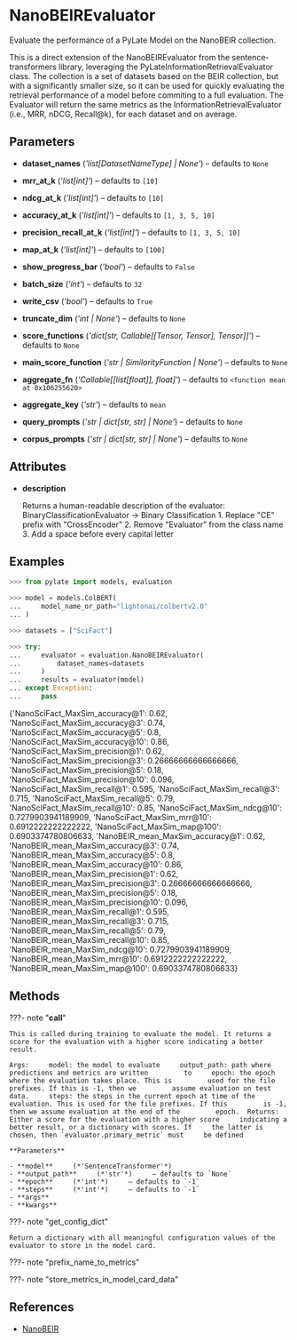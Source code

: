 # NanoBEIREvaluator

Evaluate the performance of a PyLate Model on the NanoBEIR collection.

This is a direct extension of the NanoBEIREvaluator from the sentence-transformers library, leveraging the PyLateInformationRetrievalEvaluator class. The collection is a set of datasets based on the BEIR collection, but with a significantly smaller size, so it can be used for quickly evaluating the retrieval performance of a model before commiting to a full evaluation. The Evaluator will return the same metrics as the InformationRetrievalEvaluator (i.e., MRR, nDCG, Recall@k), for each dataset and on average.

## Parameters

- **dataset_names** (*'list[DatasetNameType] | None'*) – defaults to `None`

- **mrr_at_k** (*'list[int]'*) – defaults to `[10]`

- **ndcg_at_k** (*'list[int]'*) – defaults to `[10]`

- **accuracy_at_k** (*'list[int]'*) – defaults to `[1, 3, 5, 10]`

- **precision_recall_at_k** (*'list[int]'*) – defaults to `[1, 3, 5, 10]`

- **map_at_k** (*'list[int]'*) – defaults to `[100]`

- **show_progress_bar** (*'bool'*) – defaults to `False`

- **batch_size** (*'int'*) – defaults to `32`

- **write_csv** (*'bool'*) – defaults to `True`

- **truncate_dim** (*'int | None'*) – defaults to `None`

- **score_functions** (*'dict[str, Callable[[Tensor, Tensor], Tensor]]'*) – defaults to `None`

- **main_score_function** (*'str | SimilarityFunction | None'*) – defaults to `None`

- **aggregate_fn** (*'Callable[[list[float]], float]'*) – defaults to `<function mean at 0x106255620>`

- **aggregate_key** (*'str'*) – defaults to `mean`

- **query_prompts** (*'str | dict[str, str] | None'*) – defaults to `None`

- **corpus_prompts** (*'str | dict[str, str] | None'*) – defaults to `None`


## Attributes

- **description**

    Returns a human-readable description of the evaluator: BinaryClassificationEvaluator -> Binary Classification  1. Replace "CE" prefix with "CrossEncoder" 2. Remove "Evaluator" from the class name 3. Add a space before every capital letter


## Examples

```python
>>> from pylate import models, evaluation

>>> model = models.ColBERT(
...     model_name_or_path="lightonai/colbertv2.0"
... )

>>> datasets = ["SciFact"]

>>> try:
...     evaluator = evaluation.NanoBEIREvaluator(
...         dataset_names=datasets
...     )
...     results = evaluator(model)
... except Exception:
...     pass

```

{'NanoSciFact_MaxSim_accuracy@1': 0.62, 'NanoSciFact_MaxSim_accuracy@3': 0.74, 'NanoSciFact_MaxSim_accuracy@5': 0.8, 'NanoSciFact_MaxSim_accuracy@10': 0.86, 'NanoSciFact_MaxSim_precision@1': 0.62, 'NanoSciFact_MaxSim_precision@3': 0.26666666666666666, 'NanoSciFact_MaxSim_precision@5': 0.18, 'NanoSciFact_MaxSim_precision@10': 0.096, 'NanoSciFact_MaxSim_recall@1': 0.595, 'NanoSciFact_MaxSim_recall@3': 0.715, 'NanoSciFact_MaxSim_recall@5': 0.79, 'NanoSciFact_MaxSim_recall@10': 0.85, 'NanoSciFact_MaxSim_ndcg@10': 0.7279903941189909, 'NanoSciFact_MaxSim_mrr@10': 0.6912222222222222, 'NanoSciFact_MaxSim_map@100': 0.6903374780806633, 'NanoBEIR_mean_MaxSim_accuracy@1': 0.62, 'NanoBEIR_mean_MaxSim_accuracy@3': 0.74, 'NanoBEIR_mean_MaxSim_accuracy@5': 0.8, 'NanoBEIR_mean_MaxSim_accuracy@10': 0.86, 'NanoBEIR_mean_MaxSim_precision@1': 0.62, 'NanoBEIR_mean_MaxSim_precision@3': 0.26666666666666666, 'NanoBEIR_mean_MaxSim_precision@5': 0.18, 'NanoBEIR_mean_MaxSim_precision@10': 0.096, 'NanoBEIR_mean_MaxSim_recall@1': 0.595, 'NanoBEIR_mean_MaxSim_recall@3': 0.715, 'NanoBEIR_mean_MaxSim_recall@5': 0.79, 'NanoBEIR_mean_MaxSim_recall@10': 0.85, 'NanoBEIR_mean_MaxSim_ndcg@10': 0.7279903941189909, 'NanoBEIR_mean_MaxSim_mrr@10': 0.6912222222222222, 'NanoBEIR_mean_MaxSim_map@100': 0.6903374780806633}

## Methods

???- note "__call__"

    This is called during training to evaluate the model. It returns a score for the evaluation with a higher score indicating a better result.

    Args:     model: the model to evaluate     output_path: path where predictions and metrics are written         to     epoch: the epoch where the evaluation takes place. This is         used for the file prefixes. If this is -1, then we         assume evaluation on test data.     steps: the steps in the current epoch at time of the         evaluation. This is used for the file prefixes. If this         is -1, then we assume evaluation at the end of the         epoch.  Returns:     Either a score for the evaluation with a higher score     indicating a better result, or a dictionary with scores. If     the latter is chosen, then `evaluator.primary_metric` must     be defined

    **Parameters**

    - **model**     (*'SentenceTransformer'*)
    - **output_path**     (*'str'*)     – defaults to `None`
    - **epoch**     (*'int'*)     – defaults to `-1`
    - **steps**     (*'int'*)     – defaults to `-1`
    - **args**
    - **kwargs**

???- note "get_config_dict"

    Return a dictionary with all meaningful configuration values of the evaluator to store in the model card.


???- note "prefix_name_to_metrics"

???- note "store_metrics_in_model_card_data"

## References

- [NanoBEIR](https://huggingface.co/collections/zeta-alpha-ai/nanobeir-66e1a0af21dfd93e620cd9f6)
